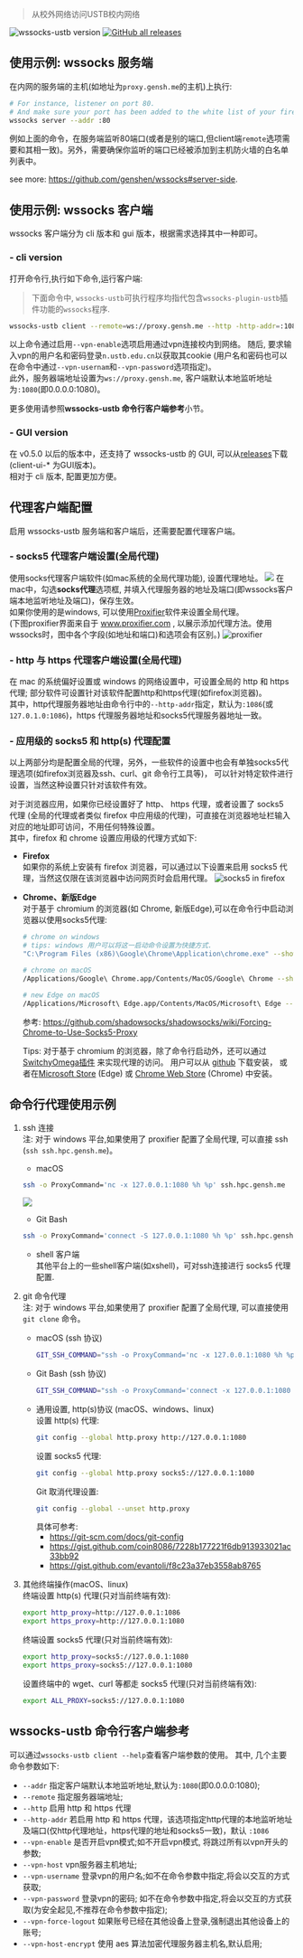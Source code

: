 > 从校外网络访问USTB校内网络

![wssocks-ustb version](https://img.shields.io/github/v/release/genshen/wssocks-plugin-ustb?include_prereleases)
[![GitHub all releases](https://img.shields.io/github/downloads/genshen/wssocks-plugin-ustb/total?color=brightgreen)](https://github.com/genshen/wssocks-plugin-ustb/releases)

## 使用示例: wssocks 服务端  
 在内网的服务端的主机(如地址为`proxy.gensh.me`的主机)上执行:
 ```bash
 # For instance, listener on port 80.
 # And make sure your port has been added to the white list of your firewall.
 wssocks server --addr :80
 ```
 例如上面的命令，在服务端监听80端口(或者是别的端口,但client端`remote`选项需要和其相一致)。另外，需要确保你监听的端口已经被添加到主机防火墙的白名单列表中。

 see more: https://github.com/genshen/wssocks#server-side.

## 使用示例: wssocks 客户端 
wssocks 客户端分为 cli 版本和 gui 版本，根据需求选择其中一种即可。

### - cli version
  打开命令行,执行如下命令,运行客户端:
   > 下面命令中, `wssocks-ustb`可执行程序均指代包含`wssocks-plugin-ustb`插件功能的`wssocks`程序.
   ```bash
   wssocks-ustb client --remote=ws://proxy.gensh.me --http -http-addr=:1086 --vpn-enable --vpn-host=n.ustb.edu.cn --vpn-force-logout --vpn-host-encrypt
   ```
   以上命令通过启用`--vpn-enable`选项启用通过vpn连接校内到网络。
   随后, 要求输入vpn的用户名和密码登录`n.ustb.edu.cn`以获取其cookie (用户名和密码也可以在命令中通过`--vpn-usernam`和`--vpn-password`选项指定)。  
   此外，服务器端地址设置为`ws://proxy.gensh.me`, 客户端默认本地监听地址为`:1080`(即0.0.0.0:1080)。

   更多使用请参照**wssocks-ustb 命令行客户端参考**小节。

### - GUI version
 在 v0.5.0 以后的版本中，还支持了 wssocks-ustb 的 GUI, 可以从[releases](https://github.com/genshen/wssocks-plugin-ustb/releases)下载 (client-ui-* 为GUI版本)。  
 相对于 cli 版本, 配置更加方便。

## 代理客户端配置
启用 wssocks-ustb 服务端和客户端后，还需要配置代理客户端。

### - socks5 代理客户端设置(全局代理)   
  使用socks代理客户端软件(如mac系统的全局代理功能), 设置代理地址。
  ![](asserts/mac-proxy.png)
  在mac中，勾选**socks代理**选项框, 并填入代理服务器的地址及端口(即wssocks客户端本地监听地址及端口)，保存生效。  
  如果你使用的是windows, 可以使用[Proxifier](https://www.proxifier.com/)软件来设置全局代理。  
  (下图proxifier界面来自于  www.proxifier.com , 以展示添加代理方法。使用wssocks时，图中各个字段(如地址和端口)和选项会有区别。)
  ![proxifier](https://www.proxifier.com/screenshots/proxy.png)  

### - http 与 https 代理客户端设置(全局代理)  
  在 mac 的系统偏好设置或 windows 的网络设置中，可设置全局的 http 和 https 代理; 部分软件可设置针对该软件配置http和https代理(如firefox浏览器)。  
  其中，http代理服务器地址由命令行中的`--http-addr`指定，默认为`:1086`(或`127.0.1.0:1086`)，https 代理服务器地址和socks5代理服务器地址一致。

### - 应用级的 socks5 和 http(s) 代理配置  
   以上两部分均是配置全局的代理，另外，一些软件的设置中也会有单独socks5代理选项(如firefox浏览器及ssh、curl、git 命令行工具等)，
   可以针对特定软件进行设置，当然这种设置只针对该软件有效。  

   对于浏览器应用，如果你已经设置好了 http、 https 代理，或者设置了 socks5 代理
   (全局的代理或者类似 firefox 中应用级的代理)，可直接在浏览器地址栏输入对应的地址即可访问，不用任何特殊设置。  
   其中，firefox 和 chrome 设置应用级的代理方式如下:
   - **Firefox**  
    如果你的系统上安装有 firefox 浏览器，可以通过以下设置来启用 socks5 代理，当然这仅限在该浏览器中访问网页时会启用代理。 
      ![socks5 in firefox](asserts/socks5-firefox.png)
   - **Chrome、新版Edge**  
     对于基于 chromium 的浏览器(如 Chrome, 新版Edge),可以在命令行中启动浏览器以使用socks5代理:
     ```bash
     # chrome on windows
     # tips: windows 用户可以将这一启动命令设置为快捷方式.
     "C:\Program Files (x86)\Google\Chrome\Application\chrome.exe" --show-app-list --proxy-server="socks5://127.0.0.1:1080" --host-resolver-rules="MAP * 0.0.0.0 , EXCLUDE localhost"
     ```
     ```bash
     # chrome on macOS
     /Applications/Google\ Chrome.app/Contents/MacOS/Google\ Chrome --show-app-list --proxy-server="socks5://127.0.0.1:1080" --host-resolver-rules="MAP * 0.0.0.0 , EXCLUDE localhost"
     ```
     ```bash
     # new Edge on macOS
     /Applications/Microsoft\ Edge.app/Contents/MacOS/Microsoft\ Edge --show-app-list --proxy-server="socks5://127.0.0.1:1080" --host-resolver-rules="MAP * 0.0.0.0 , EXCLUDE localhost"
     ```
     参考: https://github.com/shadowsocks/shadowsocks/wiki/Forcing-Chrome-to-Use-Socks5-Proxy

     Tips: 对于基于 chromium 的浏览器，除了命令行启动外，还可以通过 [SwitchyOmega插件](https://github.com/FelisCatus/SwitchyOmega/releases) 来实现代理的访问。
     用户可以从 [github](https://github.com/FelisCatus/SwitchyOmega) 下载安装，
     或者在[Microsoft Store](https://microsoftedge.microsoft.com/addons/detail/dijmmgblneagkcdganednabkbgjmceoe) (Edge) 或 [Chrome Web Store](https://chrome.google.com/webstore/detail/proxy-switchyomega/padekgcemlokbadohgkifijomclgjgif) (Chrome) 中安装。

## 命令行代理使用示例
1. ssh 连接  
   注: 对于 windows 平台,如果使用了 proxifier 配置了全局代理, 可以直接 ssh (`ssh ssh.hpc.gensh.me`)。
   - macOS  
   ```bash
   ssh -o ProxyCommand='nc -x 127.0.0.1:1080 %h %p' ssh.hpc.gensh.me
   ```
   ![](asserts/ssh-example.png)  
   - Git Bash  
   ```bash
   ssh -o ProxyCommand='connect -S 127.0.0.1:1080 %h %p' ssh.hpc.gensh.me
   ```
   - shell 客户端  
   其他平台上的一些shell客户端(如xshell)，可对ssh连接进行 socks5 代理配置.

2. git 命令代理  
   注: 对于 windows 平台,如果使用了 proxifier 配置了全局代理, 可以直接使用 `git clone` 命令。

   - macOS (ssh 协议)  
      ```bash
      GIT_SSH_COMMAND="ssh -o ProxyCommand='nc -x 127.0.0.1:1080 %h %p' " git clone ssh://git@github.com:22/cli/cli.git
      ```
   - Git Bash (ssh 协议)  
      ```bash
      GIT_SSH_COMMAND="ssh -o ProxyCommand='connect -x 127.0.0.1:1080 %h %p' " git clone ssh://git@github.com:22/cli/cli.git
      ```
   - 通用设置, http(s)协议 (macOS、windows、linux)  
      设置 http(s) 代理:
      ```bash
      git config --global http.proxy http://127.0.0.1:1080
      ```
      设置 socks5 代理:
      ```bash
      git config --global http.proxy socks5://127.0.0.1:1080
      ```
      Git 取消代理设置:
      ```bash
      git config --global --unset http.proxy
      ```
      具体可参考:
      - https://git-scm.com/docs/git-config  
      - https://gist.github.com/coin8086/7228b177221f6db913933021ac33bb92
      - https://gist.github.com/evantoli/f8c23a37eb3558ab8765

3. 其他终端操作(macOS、linux)  
   终端设置 http(s) 代理(只对当前终端有效):  
   ```bash
   export http_proxy=http://127.0.0.1:1086
   export https_proxy=http://127.0.0.1:1080
   ```
   终端设置 socks5 代理(只对当前终端有效):  
   ```bash
   export http_proxy=socks5://127.0.0.1:1080
   export https_proxy=socks5://127.0.0.1:1080
   ```
   设置终端中的 wget、curl 等都走 socks5 代理(只对当前终端有效):
   ```bash
   export ALL_PROXY=socks5://127.0.0.1:1080
   ```

## wssocks-ustb 命令行客户端参考
  可以通过`wssocks-ustb client --help`查看客户端参数的使用。 其中, 几个主要命令参数如下:
   - `--addr` 指定客户端默认本地监听地址,默认为`:1080`(即0.0.0.0:1080);
   - `--remote` 指定服务器端地址;
   - `--http` 启用 http 和 https 代理 
   - `--http-addr` 若启用 http  和 https 代理，该选项指定http代理的本地监听地址及端口(仅http代理地址，https代理的地址和socks5一致)，默认 `:1086`
   - `--vpn-enable` 是否开启vpn模式;如不开启vpn模式, 将跳过所有以vpn开头的参数;
   - `--vpn-host` vpn服务器主机地址;
   - `--vpn-username` 登录vpn的用户名;如不在命令参数中指定,将会以交互的方式获取;
   - `--vpn-password` 登录vpn的密码; 如不在命令参数中指定,将会以交互的方式获取(为安全起见,不推荐在命令参数中指定);
   - `--vpn-force-logout` 如果账号已经在其他设备上登录,强制退出其他设备上的账号;
   - `--vpn-host-encrypt` 使用 aes 算法加密代理服务器主机名,默认启用;
